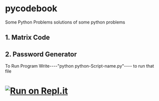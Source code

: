 # pycodebook
Some Python Problems
solutions of some python problems 
## 1. Matrix Code
## 2. Password Generator
To Run Program Write----"python python-Script-name.py"---- to run that file
# [![Run on Repl.it](https://repl.it/badge/github/rahul0101rock/pycodebook)](https://repl.it/github/rahul0101rock/pycodebook)
